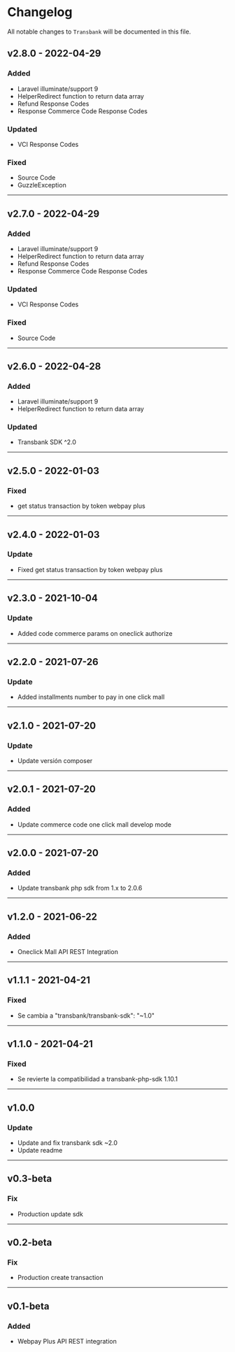 # Changelog

All notable changes to `Transbank` will be documented in this file.

## v2.8.0 - 2022-04-29

### Added

- Laravel illuminate/support 9
- HelperRedirect function to return data array
- Refund Response Codes
- Response Commerce Code Response Codes

### Updated

- VCI Response Codes

### Fixed

- Source Code
- GuzzleException

---

## v2.7.0 - 2022-04-29

### Added

- Laravel illuminate/support 9
- HelperRedirect function to return data array
- Refund Response Codes
- Response Commerce Code Response Codes

### Updated

- VCI Response Codes

### Fixed

- Source Code

---

## v2.6.0 - 2022-04-28

### Added

- Laravel illuminate/support 9
- HelperRedirect function to return data array

### Updated

- Transbank SDK ^2.0

---

## v2.5.0 - 2022-01-03

### Fixed

- get status transaction by token webpay plus

---

## v2.4.0 - 2022-01-03

### Update

- Fixed get status transaction by token webpay plus

---

## v2.3.0 - 2021-10-04

### Update

- Added code commerce params on oneclick authorize

---

## v2.2.0 - 2021-07-26

### Update

- Added installments number to pay in one click mall

---

## v2.1.0 - 2021-07-20

### Update

- Update versión composer

---

## v2.0.1 - 2021-07-20

### Added

- Update commerce code one click mall develop mode

---

## v2.0.0 - 2021-07-20

### Added

- Update transbank php sdk from 1.x to 2.0.6

---

## v1.2.0 - 2021-06-22

### Added

- Oneclick Mall API REST Integration

---

## v1.1.1 - 2021-04-21

### Fixed

- Se cambia a "transbank/transbank-sdk": "~1.0"

---

## v1.1.0 - 2021-04-21

### Fixed

- Se revierte la compatibilidad a transbank-php-sdk 1.10.1

---

## v1.0.0

### Update

- Update and fix transbank sdk ~2.0
- Update readme

---

## v0.3-beta

### Fix

- Production update sdk

---

## v0.2-beta

### Fix

- Production create transaction

---

## v0.1-beta

### Added

- Webpay Plus API REST integration


